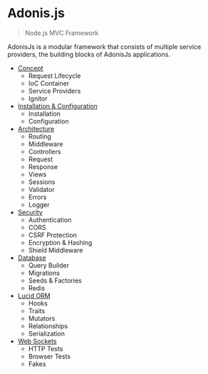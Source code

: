 # Adonis.js

> Node.js MVC Framework

AdonisJs is a modular framework that consists of multiple service providers, the building blocks of AdonisJs applications.

* [Concept](./concept.md)
  * Request Lifecycle
  * IoC Container
  * Service Providers
  * Ignitor
* [Installation & Configuration](./installation.md)
  * Installation
  * Configuration
* [Architecture](./architecture.md)
  * Routing
  * Middleware
  * Controllers
  * Request
  * Response
  * Views
  * Sessions
  * Validator
  * Errors
  * Logger
* [Security](./security.md)
  * Authentication
  * CORS
  * CSRF Protection
  * Encryption & Hashing
  * Shield Middleware
* [Database](./database.md)
  * Query Builder
  * Migrations
  * Seeds & Factories
  * Redis
* [Lucid ORM](./lucid.md)
  * Hooks
  * Traits
  * Mutators
  * Relationships
  * Serialization
* [Web Sockets](./sockets.md)
  * HTTP Tests
  * Browser Tests
  * Fakes
